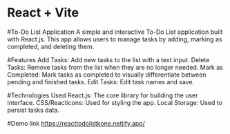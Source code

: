 # React + Vite

#To-Do List Application
A simple and interactive To-Do List application built with React.js. This app allows users to manage tasks by adding, marking as completed, and deleting them.

#Features
Add Tasks: Add new tasks to the list with a text input.
Delete Tasks: Remove tasks from the list when they are no longer needed.
Mark as Completed: Mark tasks as completed to visually differentiate between pending and finished tasks.
Edit Tasks: Edit task names and save.

#Technologies Used
React.js: The core library for building the user interface.
CSS/Reacticons: Used for styling the app.
Local Storage: Used to persist tasks data.

#Demo link
https://reacttodolistkone.netlify.app/
